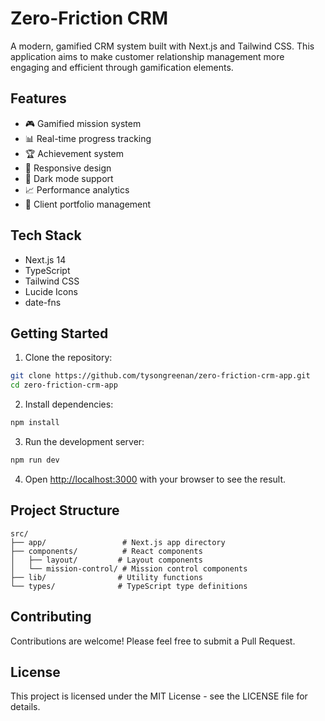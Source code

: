 # Zero-Friction CRM

A modern, gamified CRM system built with Next.js and Tailwind CSS. This application aims to make customer relationship management more engaging and efficient through gamification elements.

## Features

- 🎮 Gamified mission system
- 📊 Real-time progress tracking
- 🏆 Achievement system
- 📱 Responsive design
- 🌙 Dark mode support
- 📈 Performance analytics
- 👥 Client portfolio management

## Tech Stack

- Next.js 14
- TypeScript
- Tailwind CSS
- Lucide Icons
- date-fns

## Getting Started

1. Clone the repository:
```bash
git clone https://github.com/tysongreenan/zero-friction-crm-app.git
cd zero-friction-crm-app
```

2. Install dependencies:
```bash
npm install
```

3. Run the development server:
```bash
npm run dev
```

4. Open [http://localhost:3000](http://localhost:3000) with your browser to see the result.

## Project Structure

```
src/
├── app/                 # Next.js app directory
├── components/          # React components
│   ├── layout/         # Layout components
│   └── mission-control/ # Mission control components
├── lib/                # Utility functions
└── types/              # TypeScript type definitions
```

## Contributing

Contributions are welcome! Please feel free to submit a Pull Request.

## License

This project is licensed under the MIT License - see the LICENSE file for details.